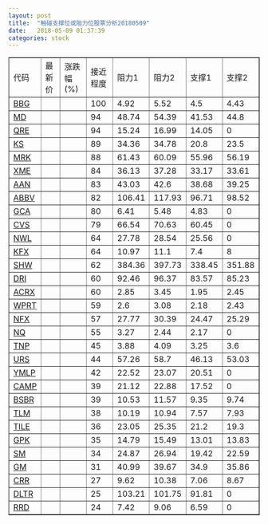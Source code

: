```yaml
---
layout: post
title:  "触碰支撑位或阻力位股票分析20180509"
date:   2018-05-09 01:37:39
categories: stock
---
```

<script type="text/javascript">
var stockList = []
stockList.push('gb_bbg');
stockList.push('gb_md');
stockList.push('gb_qre');
stockList.push('gb_ks');
stockList.push('gb_mrk');
stockList.push('gb_xme');
stockList.push('gb_aan');
stockList.push('gb_abbv');
stockList.push('gb_gca');
stockList.push('gb_cvs');
stockList.push('gb_nwl');
stockList.push('gb_kfx');
stockList.push('gb_shw');
stockList.push('gb_dri');
stockList.push('gb_acrx');
stockList.push('gb_wprt');
stockList.push('gb_nfx');
stockList.push('gb_nq');
stockList.push('gb_tnp');
stockList.push('gb_urs');
stockList.push('gb_ymlp');
stockList.push('gb_camp');
stockList.push('gb_bsbr');
stockList.push('gb_tlm');
stockList.push('gb_tile');
stockList.push('gb_gpk');
stockList.push('gb_sm');
stockList.push('gb_gm');
stockList.push('gb_crr');
stockList.push('gb_dltr');
stockList.push('gb_rrd');
</script>
<table border="1">
 <tr>
 <td>代码</td>
 <td>最新价</td>
 <td>涨跌幅(%)</td>
 <td>接近程度</td>
 <td>阻力1</td>
 <td>阻力2</td>
 <td>支撑1</td>
 <td>支撑2</td>
</tr>
  <tr id="bbg" class="red">
  <td><a href="http://stock.finance.sina.com.cn/usstock/quotes/BBG.html" target="_blank">BBG</a></td><td></td><td></td><td>100</td><td>4.92</td><td>5.52</td><td>4.5</td><td>4.43</td></tr>
  <tr id="md" class="green">
  <td><a href="http://stock.finance.sina.com.cn/usstock/quotes/MD.html" target="_blank">MD</a></td><td></td><td></td><td>94</td><td>48.74</td><td>54.39</td><td>41.53</td><td>44.8</td></tr>
  <tr id="qre" class="red">
  <td><a href="http://stock.finance.sina.com.cn/usstock/quotes/QRE.html" target="_blank">QRE</a></td><td></td><td></td><td>94</td><td>15.24</td><td>16.99</td><td>14.05</td><td>0</td></tr>
  <tr id="ks" class="red">
  <td><a href="http://stock.finance.sina.com.cn/usstock/quotes/KS.html" target="_blank">KS</a></td><td></td><td></td><td>89</td><td>34.36</td><td>34.78</td><td>20.8</td><td>23.5</td></tr>
  <tr id="mrk" class="green">
  <td><a href="http://stock.finance.sina.com.cn/usstock/quotes/MRK.html" target="_blank">MRK</a></td><td></td><td></td><td>88</td><td>61.43</td><td>60.09</td><td>55.96</td><td>56.19</td></tr>
  <tr id="xme" class="red">
  <td><a href="http://stock.finance.sina.com.cn/usstock/quotes/XME.html" target="_blank">XME</a></td><td></td><td></td><td>84</td><td>36.13</td><td>37.28</td><td>33.17</td><td>33.61</td></tr>
  <tr id="aan" class="green">
  <td><a href="http://stock.finance.sina.com.cn/usstock/quotes/AAN.html" target="_blank">AAN</a></td><td></td><td></td><td>83</td><td>43.03</td><td>42.6</td><td>38.68</td><td>39.25</td></tr>
  <tr id="abbv" class="green">
  <td><a href="http://stock.finance.sina.com.cn/usstock/quotes/ABBV.html" target="_blank">ABBV</a></td><td></td><td></td><td>82</td><td>106.41</td><td>117.93</td><td>96.71</td><td>98.52</td></tr>
  <tr id="gca" class="green">
  <td><a href="http://stock.finance.sina.com.cn/usstock/quotes/GCA.html" target="_blank">GCA</a></td><td></td><td></td><td>80</td><td>6.41</td><td>5.48</td><td>4.83</td><td>0</td></tr>
  <tr id="cvs" class="green">
  <td><a href="http://stock.finance.sina.com.cn/usstock/quotes/CVS.html" target="_blank">CVS</a></td><td></td><td></td><td>79</td><td>66.54</td><td>70.63</td><td>60.45</td><td>0</td></tr>
  <tr id="nwl" class="red">
  <td><a href="http://stock.finance.sina.com.cn/usstock/quotes/NWL.html" target="_blank">NWL</a></td><td></td><td></td><td>64</td><td>27.78</td><td>28.54</td><td>25.56</td><td>0</td></tr>
  <tr id="kfx" class="green">
  <td><a href="http://stock.finance.sina.com.cn/usstock/quotes/KFX.html" target="_blank">KFX</a></td><td></td><td></td><td>64</td><td>10.97</td><td>11.1</td><td>7.4</td><td>8</td></tr>
  <tr id="shw" class="red">
  <td><a href="http://stock.finance.sina.com.cn/usstock/quotes/SHW.html" target="_blank">SHW</a></td><td></td><td></td><td>62</td><td>384.36</td><td>397.73</td><td>338.45</td><td>351.88</td></tr>
  <tr id="dri" class="red">
  <td><a href="http://stock.finance.sina.com.cn/usstock/quotes/DRI.html" target="_blank">DRI</a></td><td></td><td></td><td>60</td><td>92.46</td><td>96.37</td><td>83.57</td><td>85.23</td></tr>
  <tr id="acrx" class="green">
  <td><a href="http://stock.finance.sina.com.cn/usstock/quotes/ACRX.html" target="_blank">ACRX</a></td><td></td><td></td><td>60</td><td>2.85</td><td>3.45</td><td>1.95</td><td>2.45</td></tr>
  <tr id="wprt" class="green">
  <td><a href="http://stock.finance.sina.com.cn/usstock/quotes/WPRT.html" target="_blank">WPRT</a></td><td></td><td></td><td>59</td><td>2.6</td><td>3.08</td><td>2.18</td><td>2.43</td></tr>
  <tr id="nfx" class="green">
  <td><a href="http://stock.finance.sina.com.cn/usstock/quotes/NFX.html" target="_blank">NFX</a></td><td></td><td></td><td>57</td><td>27.77</td><td>30.39</td><td>24.47</td><td>25.29</td></tr>
  <tr id="nq" class="green">
  <td><a href="http://stock.finance.sina.com.cn/usstock/quotes/NQ.html" target="_blank">NQ</a></td><td></td><td></td><td>55</td><td>3.27</td><td>2.44</td><td>2.17</td><td>0</td></tr>
  <tr id="tnp" class="green">
  <td><a href="http://stock.finance.sina.com.cn/usstock/quotes/TNP.html" target="_blank">TNP</a></td><td></td><td></td><td>45</td><td>3.88</td><td>4.09</td><td>3.25</td><td>3.6</td></tr>
  <tr id="urs" class="green">
  <td><a href="http://stock.finance.sina.com.cn/usstock/quotes/URS.html" target="_blank">URS</a></td><td></td><td></td><td>44</td><td>57.26</td><td>58.7</td><td>46.13</td><td>53.03</td></tr>
  <tr id="ymlp" class="red">
  <td><a href="http://stock.finance.sina.com.cn/usstock/quotes/YMLP.html" target="_blank">YMLP</a></td><td></td><td></td><td>42</td><td>22.52</td><td>23.07</td><td>20.51</td><td>0</td></tr>
  <tr id="camp" class="red">
  <td><a href="http://stock.finance.sina.com.cn/usstock/quotes/CAMP.html" target="_blank">CAMP</a></td><td></td><td></td><td>39</td><td>21.12</td><td>22.88</td><td>17.52</td><td>0</td></tr>
  <tr id="bsbr" class="green">
  <td><a href="http://stock.finance.sina.com.cn/usstock/quotes/BSBR.html" target="_blank">BSBR</a></td><td></td><td></td><td>39</td><td>10.53</td><td>11.57</td><td>9.35</td><td>9.74</td></tr>
  <tr id="tlm" class="green">
  <td><a href="http://stock.finance.sina.com.cn/usstock/quotes/TLM.html" target="_blank">TLM</a></td><td></td><td></td><td>38</td><td>10.19</td><td>10.94</td><td>7.57</td><td>7.93</td></tr>
  <tr id="tile" class="green">
  <td><a href="http://stock.finance.sina.com.cn/usstock/quotes/TILE.html" target="_blank">TILE</a></td><td></td><td></td><td>36</td><td>23.05</td><td>25.35</td><td>21.2</td><td>19.3</td></tr>
  <tr id="gpk" class="green">
  <td><a href="http://stock.finance.sina.com.cn/usstock/quotes/GPK.html" target="_blank">GPK</a></td><td></td><td></td><td>35</td><td>14.79</td><td>15.49</td><td>13.01</td><td>13.83</td></tr>
  <tr id="sm" class="green">
  <td><a href="http://stock.finance.sina.com.cn/usstock/quotes/SM.html" target="_blank">SM</a></td><td></td><td></td><td>34</td><td>24.87</td><td>26.94</td><td>19.42</td><td>22.59</td></tr>
  <tr id="gm" class="green">
  <td><a href="http://stock.finance.sina.com.cn/usstock/quotes/GM.html" target="_blank">GM</a></td><td></td><td></td><td>31</td><td>40.99</td><td>39.67</td><td>34.9</td><td>35.86</td></tr>
  <tr id="crr" class="red">
  <td><a href="http://stock.finance.sina.com.cn/usstock/quotes/CRR.html" target="_blank">CRR</a></td><td></td><td></td><td>27</td><td>9.62</td><td>10.38</td><td>7.06</td><td>8.67</td></tr>
  <tr id="dltr" class="green">
  <td><a href="http://stock.finance.sina.com.cn/usstock/quotes/DLTR.html" target="_blank">DLTR</a></td><td></td><td></td><td>25</td><td>103.21</td><td>101.75</td><td>91.81</td><td>0</td></tr>
  <tr id="rrd" class="green">
  <td><a href="http://stock.finance.sina.com.cn/usstock/quotes/RRD.html" target="_blank">RRD</a></td><td></td><td></td><td>24</td><td>7.42</td><td>9.06</td><td>6.59</td><td>0</td></tr>
</table>
